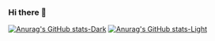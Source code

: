 ### Hi there 👋

[![Anurag's GitHub stats-Dark](https://github-readme-stats.vercel.app/api?username=ablewong&show_icons=true&theme=dark#gh-dark-mode-only)](https://github.com/ablewong/github-readme-stats#gh-dark-mode-only)
[![Anurag's GitHub stats-Light](https://github-readme-stats.vercel.app/api?username=ablewong&show_icons=true&theme=default#gh-light-mode-only)](https://github.com/ablewong/github-readme-stats#gh-light-mode-only)

<!--
**Ablewong/ablewong** is a ✨ _special_ ✨ repository because its `README.md` (this file) appears on your GitHub profile.

Here are some ideas to get you started:

- 🔭 I’m currently working on ...
- 🌱 I’m currently learning ...
- 👯 I’m looking to collaborate on ...
- 🤔 I’m looking for help with ...
- 💬 Ask me about ...
- 📫 How to reach me: ...
- 😄 Pronouns: ...
- ⚡ Fun fact: ...
-->
